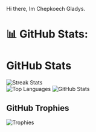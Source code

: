 Hi there, Im Chepkoech Gladys.


# 📊 GitHub Stats:
# GitHub Stats

![Streak Stats](https://github-readme-streak-stats.herokuapp.com/?user=Gladysrono&theme=dark&hide_border=false)<br/>
![Top Languages](https://github-readme-stats.vercel.app/api/top-langs/?username=Gladysrono&theme=dark&hide_border=false&include_all_commits=false&count_private=true&layout=compact)
![GitHub Stats](https://github-readme-stats.vercel.app/api?username=Gladysrono&theme=tokyonight&hide_border=false&include_all_commits=false&count_private=true)

## GitHub Trophies

![Trophies](https://github-profile-trophy.vercel.app/?username=Gladysrono&theme=radical&no-frame=false&no-bg=true&margin-w=4)

